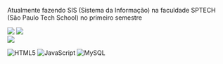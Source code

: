Atualmente fazendo SIS (Sistema da Informação) na faculdade SPTECH (São Paulo Tech School) no primeiro semestre<br>

![](https://github-readme-stats.vercel.app/api?username=KaueASouza&theme=dark&hide_border=false&include_all_commits=true&count_private=false)
![](https://github-readme-streak-stats.herokuapp.com/?user=KaueASouza&theme=dark&hide_border=false)
<br/>
![](https://github-readme-stats.vercel.app/api/top-langs/?username=KaueASouza&theme=dark&hide_border=false&include_all_commits=true&count_private=false&layout=compact)


![HTML5](https://img.shields.io/badge/html5-%23E34F26.svg?style=for-the-badge&logo=html5&logoColor=white) ![JavaScript](https://img.shields.io/badge/javascript-%23323330.svg?style=for-the-badge&logo=javascript&logoColor=%23F7DF1E) ![MySQL](https://img.shields.io/badge/mysql-%2300000f.svg?style=for-the-badge&logo=mysql&logoColor=white)
